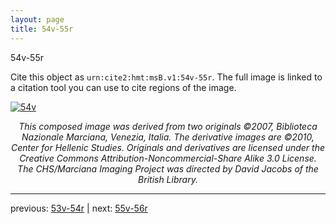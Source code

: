 ```yaml
---
layout: page
title: 54v-55r
---
```


54v-55r

Cite this object as `urn:cite2:hmt:msB.v1:54v-55r`. The full image is linked to a citation tool you can use to cite regions of the image.

[![54v](http://www.homermultitext.org/iipsrv?IIIF=/project/homer/pyramidal/deepzoom/hmt/vbbifolio/v1/vb_54v_55r.tif/full/800,/0/default.jpg)](http://www.homermultitext.org/ict2/?urn=urn:cite2:hmt:vbbifolio.v1:vb_54v_55r) 

<p style="text-align: center; font-style: italic;">This composed image was derived from two originals ©2007, Biblioteca Nazionale Marciana, Venezia, Italia. The derivative images are ©2010, Center for Hellenic Studies. Originals and derivatives are licensed under the Creative Commons Attribution-Noncommercial-Share Alike 3.0 License. The CHS/Marciana Imaging Project was directed by David Jacobs of the British Library.</p>

---

previous: [53v-54r](../53v-54r/) | next: [55v-56r](../55v-56r/)